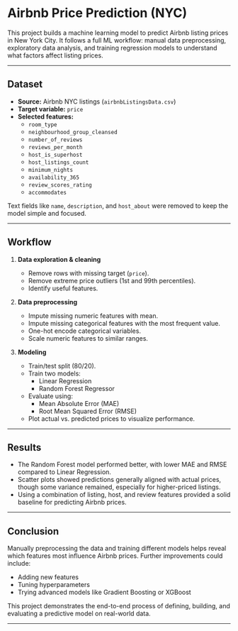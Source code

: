 # Airbnb Price Prediction (NYC)

This project builds a machine learning model to predict Airbnb listing prices in New York City.
It follows a full ML workflow: manual data preprocessing, exploratory data analysis, and training regression models to understand what factors affect listing prices.

---

## Dataset

- **Source:** Airbnb NYC listings (`airbnbListingsData.csv`)
- **Target variable:** `price`
- **Selected features:**
  - `room_type`
  - `neighbourhood_group_cleansed`
  - `number_of_reviews`
  - `reviews_per_month`
  - `host_is_superhost`
  - `host_listings_count`
  - `minimum_nights`
  - `availability_365`
  - `review_scores_rating`
  - `accommodates`

Text fields like `name`, `description`, and `host_about` were removed to keep the model simple and focused.

---

## Workflow

1. **Data exploration & cleaning**
   - Remove rows with missing target (`price`).
   - Remove extreme price outliers (1st and 99th percentiles).
   - Identify useful features.

2. **Data preprocessing**
   - Impute missing numeric features with mean.
   - Impute missing categorical features with the most frequent value.
   - One-hot encode categorical variables.
   - Scale numeric features to similar ranges.

3. **Modeling**
   - Train/test split (80/20).
   - Train two models:
     - Linear Regression
     - Random Forest Regressor
   - Evaluate using:
     - Mean Absolute Error (MAE)
     - Root Mean Squared Error (RMSE)
   - Plot actual vs. predicted prices to visualize performance.

---

## Results

- The Random Forest model performed better, with lower MAE and RMSE compared to Linear Regression.
- Scatter plots showed predictions generally aligned with actual prices, though some variance remained, especially for higher-priced listings.
- Using a combination of listing, host, and review features provided a solid baseline for predicting Airbnb prices.

---

## Conclusion

Manually preprocessing the data and training different models helps reveal which features most influence Airbnb prices.
Further improvements could include:
- Adding new features
- Tuning hyperparameters
- Trying advanced models like Gradient Boosting or XGBoost

This project demonstrates the end-to-end process of defining, building, and evaluating a predictive model on real-world data.

---
